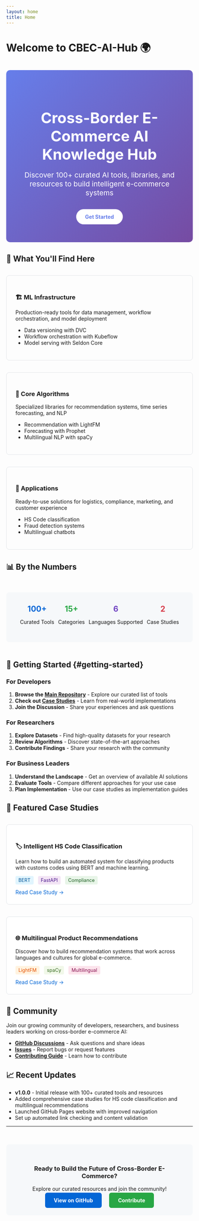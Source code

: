 ```yaml
---
layout: home
title: Home
---
```


# Welcome to CBEC-AI-Hub 🌍

<div class="hero-section" style="background: linear-gradient(135deg, #667eea 0%, #764ba2 100%); color: white; padding: 3rem 2rem; border-radius: 10px; text-align: center; margin: 2rem 0;">
  <h1 style="font-size: 2.5rem; margin-bottom: 1rem;">Cross-Border E-Commerce AI Knowledge Hub</h1>
  <p style="font-size: 1.2rem; margin-bottom: 2rem;">Discover 100+ curated AI tools, libraries, and resources to build intelligent e-commerce systems</p>
  <a href="#getting-started" style="background: white; color: #667eea; padding: 12px 24px; border-radius: 25px; text-decoration: none; font-weight: bold; display: inline-block;">Get Started</a>
</div>

## 🚀 What You'll Find Here

<div style="display: grid; grid-template-columns: repeat(auto-fit, minmax(300px, 1fr)); gap: 2rem; margin: 2rem 0;">
  
  <div style="border: 1px solid #e1e4e8; border-radius: 8px; padding: 1.5rem;">
    <h3>🏗️ ML Infrastructure</h3>
    <p>Production-ready tools for data management, workflow orchestration, and model deployment</p>
    <ul>
      <li>Data versioning with DVC</li>
      <li>Workflow orchestration with Kubeflow</li>
      <li>Model serving with Seldon Core</li>
    </ul>
  </div>

  <div style="border: 1px solid #e1e4e8; border-radius: 8px; padding: 1.5rem;">
    <h3>🧠 Core Algorithms</h3>
    <p>Specialized libraries for recommendation systems, time series forecasting, and NLP</p>
    <ul>
      <li>Recommendation with LightFM</li>
      <li>Forecasting with Prophet</li>
      <li>Multilingual NLP with spaCy</li>
    </ul>
  </div>

  <div style="border: 1px solid #e1e4e8; border-radius: 8px; padding: 1.5rem;">
    <h3>🎯 Applications</h3>
    <p>Ready-to-use solutions for logistics, compliance, marketing, and customer experience</p>
    <ul>
      <li>HS Code classification</li>
      <li>Fraud detection systems</li>
      <li>Multilingual chatbots</li>
    </ul>
  </div>

</div>

## 📊 By the Numbers

<div style="display: flex; justify-content: space-around; text-align: center; margin: 3rem 0; padding: 2rem; background: #f6f8fa; border-radius: 8px;">
  <div>
    <h2 style="color: #0366d6; margin: 0;">100+</h2>
    <p>Curated Tools</p>
  </div>
  <div>
    <h2 style="color: #28a745; margin: 0;">15+</h2>
    <p>Categories</p>
  </div>
  <div>
    <h2 style="color: #6f42c1; margin: 0;">6</h2>
    <p>Languages Supported</p>
  </div>
  <div>
    <h2 style="color: #d73a49; margin: 0;">2</h2>
    <p>Case Studies</p>
  </div>
</div>

## 🎯 Getting Started {#getting-started}

### For Developers
1. **Browse the [Main Repository](https://github.com/kangise/CBEC-AI-Hub)** - Explore our curated list of tools
2. **Check out [Case Studies](/case-studies/)** - Learn from real-world implementations
3. **Join the Discussion** - Share your experiences and ask questions

### For Researchers
1. **Explore Datasets** - Find high-quality datasets for your research
2. **Review Algorithms** - Discover state-of-the-art approaches
3. **Contribute Findings** - Share your research with the community

### For Business Leaders
1. **Understand the Landscape** - Get an overview of available AI solutions
2. **Evaluate Tools** - Compare different approaches for your use case
3. **Plan Implementation** - Use our case studies as implementation guides

## 🌟 Featured Case Studies

<div style="display: grid; grid-template-columns: repeat(auto-fit, minmax(400px, 1fr)); gap: 2rem; margin: 2rem 0;">
  
  <div style="border: 1px solid #e1e4e8; border-radius: 8px; padding: 1.5rem; background: white;">
    <h3>🏷️ Intelligent HS Code Classification</h3>
    <p>Learn how to build an automated system for classifying products with customs codes using BERT and machine learning.</p>
    <div style="margin: 1rem 0;">
      <span style="background: #e1f5fe; color: #01579b; padding: 4px 8px; border-radius: 4px; font-size: 0.8rem; margin-right: 0.5rem;">BERT</span>
      <span style="background: #f3e5f5; color: #4a148c; padding: 4px 8px; border-radius: 4px; font-size: 0.8rem; margin-right: 0.5rem;">FastAPI</span>
      <span style="background: #e8f5e8; color: #1b5e20; padding: 4px 8px; border-radius: 4px; font-size: 0.8rem;">Compliance</span>
    </div>
    <a href="/case-studies/hs-code-classification/" style="color: #0366d6; text-decoration: none;">Read Case Study →</a>
  </div>

  <div style="border: 1px solid #e1e4e8; border-radius: 8px; padding: 1.5rem; background: white;">
    <h3>🌐 Multilingual Product Recommendations</h3>
    <p>Discover how to build recommendation systems that work across languages and cultures for global e-commerce.</p>
    <div style="margin: 1rem 0;">
      <span style="background: #fff3e0; color: #e65100; padding: 4px 8px; border-radius: 4px; font-size: 0.8rem; margin-right: 0.5rem;">LightFM</span>
      <span style="background: #f1f8e9; color: #33691e; padding: 4px 8px; border-radius: 4px; font-size: 0.8rem; margin-right: 0.5rem;">spaCy</span>
      <span style="background: #fce4ec; color: #880e4f; padding: 4px 8px; border-radius: 4px; font-size: 0.8rem;">Multilingual</span>
    </div>
    <a href="/case-studies/multilingual-recommendation/" style="color: #0366d6; text-decoration: none;">Read Case Study →</a>
  </div>

</div>

## 🤝 Community

Join our growing community of developers, researchers, and business leaders working on cross-border e-commerce AI:

- **[GitHub Discussions](https://github.com/kangise/CBEC-AI-Hub/discussions)** - Ask questions and share ideas
- **[Issues](https://github.com/kangise/CBEC-AI-Hub/issues)** - Report bugs or request features
- **[Contributing Guide](/contributing/)** - Learn how to contribute

## 📈 Recent Updates

- **v1.0.0** - Initial release with 100+ curated tools and resources
- Added comprehensive case studies for HS code classification and multilingual recommendations
- Launched GitHub Pages website with improved navigation
- Set up automated link checking and content validation

---

<div style="text-align: center; margin: 3rem 0; padding: 2rem; background: #f6f8fa; border-radius: 8px;">
  <h3>Ready to Build the Future of Cross-Border E-Commerce?</h3>
  <p>Explore our curated resources and join the community!</p>
  <a href="https://github.com/kangise/CBEC-AI-Hub" style="background: #0366d6; color: white; padding: 12px 24px; border-radius: 6px; text-decoration: none; font-weight: bold; margin: 0 0.5rem;">View on GitHub</a>
  <a href="/contributing/" style="background: #28a745; color: white; padding: 12px 24px; border-radius: 6px; text-decoration: none; font-weight: bold; margin: 0 0.5rem;">Contribute</a>
</div>
